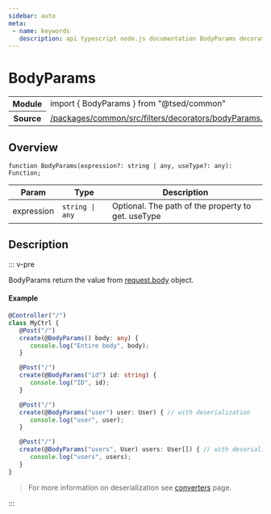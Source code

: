 ```yaml
---
sidebar: auto
meta:
 - name: keywords
   description: api typescript node.js documentation BodyParams decorator
---
```

# BodyParams <Badge text="Decorator" type="decorator"/>
<!-- Summary -->
<section class="symbol-info"><table class="is-full-width"><tbody><tr><th>Module</th><td><div class="lang-typescript"><span class="token keyword">import</span> { BodyParams }&nbsp;<span class="token keyword">from</span>&nbsp;<span class="token string">"@tsed/common"</span></div></td></tr><tr><th>Source</th><td><a href="https://github.com/TypedProject/ts-express-decorators/blob/v5.4.0/packages/common/src/filters/decorators/bodyParams.ts#L0-L0">/packages/common/src/filters/decorators/bodyParams.ts</a></td></tr></tbody></table></section>

<!-- Overview -->
## Overview


<pre><code class="typescript-lang ">function <span class="token function">BodyParams</span><span class="token punctuation">(</span>expression?<span class="token punctuation">:</span> <span class="token keyword">string</span> | <span class="token keyword">any</span><span class="token punctuation">,</span> useType?<span class="token punctuation">:</span> <span class="token keyword">any</span><span class="token punctuation">)</span><span class="token punctuation">:</span> Function<span class="token punctuation">;</span></code></pre>




<!-- Params -->
Param | Type | Description
---|---|---
 expression|<code>string &#124; any</code>|Optional. The path of the property to get.  useType|<code>any</code>|Optional. The type of the class that to be used to deserialize the data. 



<!-- Description -->
## Description

::: v-pre

BodyParams return the value from [request.body](http://expressjs.com/en/4x/api.html#req.body) object.

#### Example

```typescript
@Controller("/")
class MyCtrl {
   @Post("/")
   create(@BodyParams() body: any) {
      console.log("Entire body", body);
   }

   @Post("/")
   create(@BodyParams("id") id: string) {
      console.log("ID", id);
   }

   @Post("/")
   create(@BodyParams("user") user: User) { // with deserialization
      console.log("user", user);
   }

   @Post("/")
   create(@BodyParams("users", User) users: User[]) { // with deserialization
      console.log("users", users);
   }
}
```
> For more information on deserialization see [converters](/docs/converters.md) page.


:::